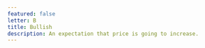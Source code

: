 ```yaml
---
featured: false
letter: B
title: Bullish
description: An expectation that price is going to increase.
---
```

